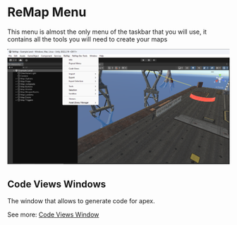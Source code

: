# ReMap Menu

This menu is almost the only menu of the taskbar that you will use, it contains all the tools you will need to create your maps

![ReMap Menu](/Resources/Documentation/remap-menu/remap-menu.png)

## Code Views Windows

The window that allows to generate code for apex.

See more: [Code Views Window](code-views-window.md)

